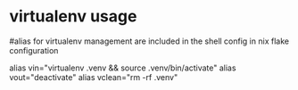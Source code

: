 # virtualenv usage

#alias for virtualenv management are included in the shell config in nix flake configuration

alias vin="virtualenv .venv && source .venv/bin/activate"
alias vout="deactivate"
alias vclean="rm -rf .venv"
